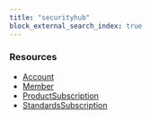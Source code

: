 ```yaml
---
title: "securityhub"
block_external_search_index: true
---
```


<!-- WARNING: this file was generated by Pulumi Docs Generator. -->
<!-- Do not edit by hand unless you're certain you know what you are doing! -->

<h3>Resources</h3>
<ul class="api">
    <li><a href="account"><span class="symbol resource"></span>Account</a></li>
    <li><a href="member"><span class="symbol resource"></span>Member</a></li>
    <li><a href="productsubscription"><span class="symbol resource"></span>ProductSubscription</a></li>
    <li><a href="standardssubscription"><span class="symbol resource"></span>StandardsSubscription</a></li>
</ul>

